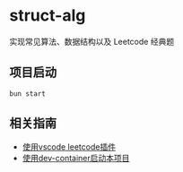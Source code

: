 # struct-alg

实现常见算法、数据结构以及 Leetcode 经典题

## 项目启动

```shell
bun start
```

## 相关指南

- [使用vscode leetcode插件](./Leetcode.md)
- [使用dev-container启动本项目](./DevContainer.md)
